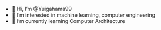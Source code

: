 - 👋 Hi, I’m @Yuigahama99
- 👀 I’m interested in machine learning, computer engineering
- 🌱 I’m currently learning Computer Architecture

<!---
Yuigahama99/Yuigahama99 is a ✨ special ✨ repository because its `README.md` (this file) appears on your GitHub profile.
You can click the Preview link to take a look at your changes.
--->
